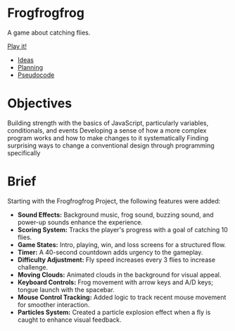 # Frogfrogfrog

A game about catching flies.

[Play it!](https://naw-r.github.io/CART-253/Projects/2-Mod-Jam/frogfrogfrog/)

- [Ideas](./ideas.md)
- [Planning](./planning.md)
- [Pseudocode](./pseudocode.md)

# Objectives

Building strength with the basics of JavaScript, particularly variables, conditionals, and events
Developing a sense of how a more complex program works and how to make changes to it systematically
Finding surprising ways to change a conventional design through programming specifically

# Brief

Starting with the Frogfrogfrog Project, the following features were added:

- **Sound Effects:** Background music, frog sound, buzzing sound, and power-up sounds enhance the experience.
- **Scoring System:** Tracks the player's progress with a goal of catching 10 flies.
- **Game States:** Intro, playing, win, and loss screens for a structured flow.
- **Timer:** A 40-second countdown adds urgency to the gameplay.
- **Difficulty Adjustment:** Fly speed increases every 3 flies to increase challenge.
- **Moving Clouds:** Animated clouds in the background for visual appeal.
- **Keyboard Controls:** Frog movement with arrow keys and A/D keys; tongue launch with the spacebar.
- **Mouse Control Tracking:** Added logic to track recent mouse movement for smoother interaction.
- **Particles System:** Created a particle explosion effect when a fly is caught to enhance visual feedback.